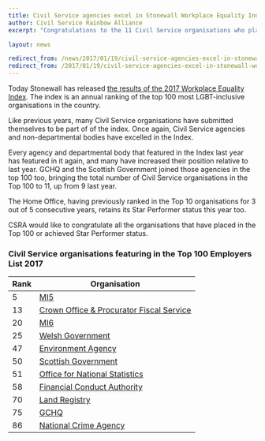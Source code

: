 ```yaml
---
title: Civil Service agencies excel in Stonewall Workplace Equality Index
author: Civil Service Rainbow Alliance
excerpt: "Congratulations to the 11 Civil Service organisations who placed in the Top 100!"

layout: news

redirect_from: /news/2017/01/19/civil-service-agencies-excel-in-stonewall-workplace-equality-index/
redirect_from: /2017/01/19/civil-service-agencies-excel-in-stonewall-workplace-equality-index/
---
```


Today Stonewall has released [the results of the 2017 Workplace Equality Index](http://www.stonewall.org.uk/get-involved/workplace/workplace-equality-index). The index is an annual ranking of the top 100 most LGBT-inclusive organisations in the country.


Like previous years, many Civil Service organisations have submitted themselves to be part of of the index. Once again, Civil Service agencies and non-departmental bodies have excelled in the Index. 


Every agency and departmental body that featured in the Index last year has featured in it again, and many have increased their position relative to last year. GCHQ and the Scottish Government joined those agencies in the top 100 too, bringing the total number of Civil Service organisations in the Top 100 to 11, up from 9 last year. 


The Home Office, having previously ranked in the Top 10 organisations for 3 out of 5 consecutive years, retains its Star Performer status this year too.


CSRA would like to congratulate all the organisations that have placed in the Top 100 or achieved Star Performer status. 

### Civil Service organisations featuring in the Top 100 Employers List 2017

| Rank | Organisation |
|------|--------------|
| 5    | [MI5](https://www.gov.uk/government/organisations/the-security-service-mi5) |
| 13   | [Crown Office & Procurator Fiscal Service](http://www.crownoffice.gov.uk/) |
| 20   | [MI6](https://www.sis.gov.uk/) |
| 25    | [Welsh Government](http://gov.wales) |
| 47   | [Environment Agency](https://www.gov.uk/government/organisations/environment-agency) |
| 50   | [Scottish Government](http://gov.scot) |
| 51    | [Office for National Statistics](https://www.gov.uk/government/organisations/office-for-national-statistics) |
| 58   | [Financial Conduct Authority](https://www.gov.uk/government/organisations/financial-conduct-authority) |
| 70    | [Land Registry](https://www.gov.uk/government/organisations/land-registry) |
| 75   | [GCHQ](https://gchq.gov.uk) |
| 86   | [National Crime Agency](//nationalcrimeagency.gov.uk) |
